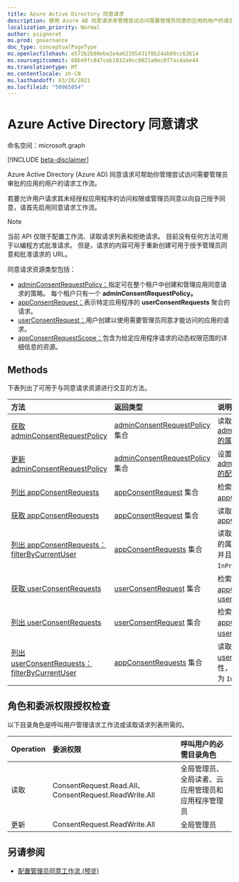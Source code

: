```yaml
---
title: Azure Active Directory 同意请求
description: 使用 Azure AD 同意请求来管理尝试访问需要管理员同意的应用的用户的请求工作流。
localization_priority: Normal
author: psignoret
ms.prod: governance
doc_type: conceptualPageType
ms.openlocfilehash: e572b2b80ebe2e4a62395431f8b24ab89cc63614
ms.sourcegitcommit: 68b49fc847ceb1032a9cc9821a9ec0f7ac4abe44
ms.translationtype: MT
ms.contentlocale: zh-CN
ms.lasthandoff: 03/20/2021
ms.locfileid: "50965054"
---
```

# <a name="azure-active-directory-consent-requests"></a>Azure Active Directory 同意请求

命名空间：microsoft.graph

[!INCLUDE [beta-disclaimer](../../includes/beta-disclaimer.md)]

Azure Active Directory (Azure AD) 同意请求可帮助你管理尝试访问需要管理员审批的应用的用户的请求工作流。

若要允许用户请求其未经授权应用程序的访问权限或管理员同意以向自己授予同意，请首先启用同意请求工作流。 

>[!NOTE]
>当前 API 仅限于配置工作流、读取请求列表和拒绝请求。 目前没有任何方法可用于以编程方式批准请求。 但是，请求的内容可用于重新创建可用于授予管理员同意和批准请求的 URL。

同意请求资源类型包括：

* [adminConsentRequestPolicy：](../resources/adminconsentrequestpolicy.md)指定可在整个租户中创建和管理应用同意请求的策略。 每个租户只有一个 **adminConsentRequestPolicy。**
* [appConsentRequest：](../resources/appconsentrequest.md)表示特定应用程序的 **userConsentRequests** 聚合的请求。
* [userConsentRequest：](../resources/userconsentrequest.md)用户创建以使用需要管理员同意才能访问的应用的请求。
* [appConsentRequestScope：](../resources/appconsentrequestscope.md)包含为给定应用程序请求的动态权限范围的详细信息的资源。  


## <a name="methods"></a>Methods

下表列出了可用于与同意请求资源进行交互的方法。

| 方法           | 返回类型    |说明|
|:---------------|:--------|:----------|
|[获取 adminConsentRequestPolicy](../api/adminconsentrequestpolicy-get.md) | [adminConsentRequestPolicy](adminconsentrequestpolicy.md) 集合 | 读取 [adminConsentRequestPolicy 的属性](adminconsentrequestpolicy.md) |
|[更新 adminConsentRequestPolicy](../api/adminconsentrequestpolicy-update.md) | [adminConsentRequestPolicy](adminconsentrequestpolicy.md) 集合 | 设置 [adminConsentRequestPolicy 的配置](adminconsentrequestpolicy.md) |
|[列出 appConsentRequests ](../api/appconsentrequest-list.md) | [appConsentRequest](appconsentrequest.md) 集合 | 检索所有 [appConsentRequests 的列表](appconsentrequest.md) |
|[获取 appConsentRequests ](../api/appconsentrequest-get.md) | [appConsentRequest](appconsentrequest.md) 集合 | 读取给定的 [appConsentRequest](appconsentrequest.md) |
|[列出 appConsentRequests：filterByCurrentUser](../api/appconsentrequest-filterByCurrentUser.md) | [appConsentRequests](../resources/appconsentrequest.md) 集合 | 读取 [appConsentRequests](../resources/appconsentrequest.md) 的属性，当前用户是审阅者，并且用户同意请求的状态为 `InProgress` 。 |
|[获取 userConsentRequests ](../api/userconsentrequest-get.md) | [userConsentRequest](userconsentrequest.md) 集合 | 检索给定[appConsentRequest 的给定 userConsentRequests](userconsentrequest.md) [](appconsentrequest.md) |
|[列出 userConsentRequests ](../api/userconsentrequest-list.md) | [userConsentRequest](userconsentrequest.md) 集合 | 检索给定 [appConsentRequest 的 all userConsentRequests](userconsentrequest.md) [列表](appconsentrequest.md) |
|[列出 userConsentRequests：filterByCurrentUser](../api/userconsentrequest-filterByCurrentUser.md) | [appConsentRequests](../resources/userconsentrequest.md) 集合 | 读取当前用户是审阅者的 [userConsentRequests](../resources/userconsentrequest.md) 的属性，并且用户同意请求的状态为 `InProgress` 。 |

## <a name="role-and-delegated-permission-authorization-checks"></a>角色和委派权限授权检查

以下目录角色是呼叫用户管理请求工作流或读取请求列表所需的。

| Operation | 委派权限 | 呼叫用户的必需目录角色 |
|:------------------|:------------|:--------------------------------------------|
| 读取 | ConsentRequest.Read.All、ConsentRequest.ReadWrite.All | 全局管理员、全局读者、云应用管理员和应用程序管理员 |
| 更新 | ConsentRequest.ReadWrite.All |全局管理员 |

## <a name="see-also"></a>另请参阅

- [配置管理员同意工作流 (预览) ](/azure/active-directory/manage-apps/configure-admin-consent-workflow?preserve-view=true)


<!--
{
  "type": "#page.annotation",
  "description": "Service root",
  "keywords": "",
  "section": "documentation",
  "tocPath": "",
  "suppressions": []
}
-->
